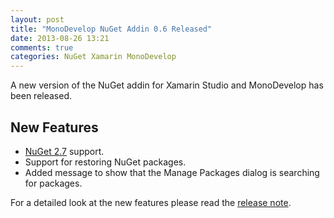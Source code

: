```yaml
---
layout: post
title: "MonoDevelop NuGet Addin 0.6 Released"
date: 2013-08-26 13:21
comments: true
categories: NuGet Xamarin MonoDevelop
---
```


A new version of the NuGet addin for Xamarin Studio and MonoDevelop has been released.

## New Features

* [NuGet 2.7](http://docs.nuget.org/docs/release-notes/nuget-2.7) support.
* Support for restoring NuGet packages.
* Added message to show that the Manage Packages dialog is searching for packages.

For a detailed look at the new features please read the [release note](/projects/MonoDevelopNuGetAddin/Releases/0.6/).